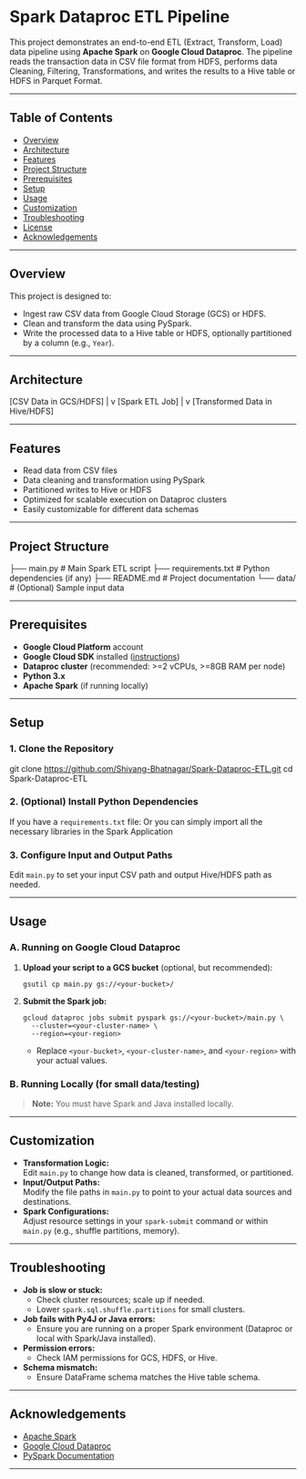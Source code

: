 # Spark Dataproc ETL Pipeline

This project demonstrates an end-to-end ETL (Extract, Transform, Load) data pipeline using **Apache Spark** on **Google Cloud Dataproc**. The pipeline reads the transaction data in CSV file format from HDFS, performs data Cleaning, Filtering, Transformations, and writes the results to a Hive table or HDFS in Parquet Format.

---

## Table of Contents

- [Overview](#overview)
- [Architecture](#architecture)
- [Features](#features)
- [Project Structure](#project-structure)
- [Prerequisites](#prerequisites)
- [Setup](#setup)
- [Usage](#usage)
- [Customization](#customization)
- [Troubleshooting](#troubleshooting)
- [License](#license)
- [Acknowledgements](#acknowledgements)

---

## Overview

This project is designed to:
- Ingest raw CSV data from Google Cloud Storage (GCS) or HDFS.
- Clean and transform the data using PySpark.
- Write the processed data to a Hive table or HDFS, optionally partitioned by a column (e.g., `Year`).

---

## Architecture
[CSV Data in GCS/HDFS]
|
v
[Spark ETL Job]
|
v
[Transformed Data in Hive/HDFS]


---

## Features

- Read data from CSV files
- Data cleaning and transformation using PySpark
- Partitioned writes to Hive or HDFS
- Optimized for scalable execution on Dataproc clusters
- Easily customizable for different data schemas

---

## Project Structure

├── main.py # Main Spark ETL script
├── requirements.txt # Python dependencies (if any)
├── README.md # Project documentation
└── data/ # (Optional) Sample input data


---

## Prerequisites

- **Google Cloud Platform** account
- **Google Cloud SDK** installed ([instructions](https://cloud.google.com/sdk/docs/install))
- **Dataproc cluster** (recommended: >=2 vCPUs, >=8GB RAM per node)
- **Python 3.x**
- **Apache Spark** (if running locally)

---

## Setup

### 1. Clone the Repository

git clone https://github.com/Shivang-Bhatnagar/Spark-Dataproc-ETL.git
cd Spark-Dataproc-ETL


### 2. (Optional) Install Python Dependencies

If you have a `requirements.txt` file:
Or you can simply import all the necessary libraries in the Spark Application


### 3. Configure Input and Output Paths

Edit `main.py` to set your input CSV path and output Hive/HDFS path as needed.

---

## Usage

### **A. Running on Google Cloud Dataproc**

1. **Upload your script to a GCS bucket** (optional, but recommended):

    ```
    gsutil cp main.py gs://<your-bucket>/
    ```

2. **Submit the Spark job:**

    ```
    gcloud dataproc jobs submit pyspark gs://<your-bucket>/main.py \
      --cluster=<your-cluster-name> \
      --region=<your-region>
    ```

   - Replace `<your-bucket>`, `<your-cluster-name>`, and `<your-region>` with your actual values.

### **B. Running Locally (for small data/testing)**

> **Note:** You must have Spark and Java installed locally.


---

## Customization

- **Transformation Logic:**  
  Edit `main.py` to change how data is cleaned, transformed, or partitioned.
- **Input/Output Paths:**  
  Modify the file paths in `main.py` to point to your actual data sources and destinations.
- **Spark Configurations:**  
  Adjust resource settings in your `spark-submit` command or within `main.py` (e.g., shuffle partitions, memory).

---

## Troubleshooting

- **Job is slow or stuck:**  
  - Check cluster resources; scale up if needed.
  - Lower `spark.sql.shuffle.partitions` for small clusters.
- **Job fails with Py4J or Java errors:**  
  - Ensure you are running on a proper Spark environment (Dataproc or local with Spark/Java installed).
- **Permission errors:**  
  - Check IAM permissions for GCS, HDFS, or Hive.
- **Schema mismatch:**  
  - Ensure DataFrame schema matches the Hive table schema.

---

## Acknowledgements

- [Apache Spark](https://spark.apache.org/)
- [Google Cloud Dataproc](https://cloud.google.com/dataproc)
- [PySpark Documentation](https://spark.apache.org/docs/latest/api/python/)

---



